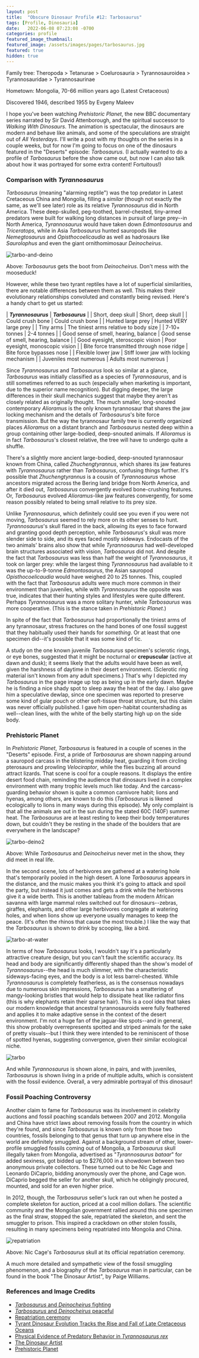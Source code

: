 ```yaml
---
layout: post
title:  "Obscure Dinosaur Profile #12: Tarbosaurus"
tags: [Profile, Dinosauria]
date:   2022-06-08 07:23:08 -0700
categories: profile
featured_image_thumbnail:
featured_image: /assets/images/pages/tarbosaurus.jpg
featured: true
hidden: true
---
```


Family tree: Theropoda > Tetanurae > Coelurosauria > Tyrannosauroidea > Tyrannosauridae > Tyrannosaurinae

Hometown: Mongolia, 70-66 million years ago (Latest Cretaceous)

Discovered 1946, described 1955 by Evgeny Maleev

I hope you've been watching *Prehistoric Planet*, the new BBC documentary series narrated by Sir David Attenborough, and the spiritual successor to *Walking With Dinosaurs*.  The animation is spectacular, the dinosaurs are modern and behave like animals, and some of the speculations are straight out of *All Yesterdays*.  I'll write a post with my thoughts on the series in a couple weeks, but for now I'm going to focus on one of the dinosaurs featured in the "Deserts" episode: *Tarbosaurus*. (I actually wanted to do a profile of *Tarbosaurus* before the show came out, but now I can also talk about how it was portrayed for some extra content! Fortuitous!)

### Comparison with *Tyrannosaurus*

*Tarbosaurus* (meaning "alarming reptile") was the top predator in Latest Cretaceous China and Mongolia, filling a *similar* (though not exactly the same, as we'll see later) role as its relative *Tyrannosaurus* did in North America. These deep-skulled, peg-toothed, barrel-chested, tiny-armed predators were built for walking long distances in pursuit of large prey--in North America, *Tyrannosaurus* would have taken down *Edmontosaurus* and *Triceratops*, while in Asia *Tarbosaurus* hunted sauropods like *Nemegtosaurus* and *Opisthocoelicaudia* as well as hadrosaurs like *Saurolophus* and even the giant ornithomimosaur *Deinocheirus*.

![tarbo-and-deino](/assets/images/posts/tarbo-deino.jpg)

Above: *Tarbosaurus* gets the boot from *Deinocheirus*. Don't mess with the mooseduck!

However, while these two tyrant reptiles have a lot of superficial similarities, there are notable differences between them as well.  This makes their evolutionary relationships convoluted and constantly being revised.  Here's a handy chart to get us started:

| ***Tyrannosaurus***                       | ***Tarbosaurus***                      |
| Short, deep skull                         | Short, deep skull                      |
| Could crush bone                          | Could crush bone                       |
| Hunted large prey                         | Hunted VERY large prey                 |
| Tiny arms                                 | The tiniest arms relative to body size |
| 7-10+ tonnes                              | 2-4 tonnes                             |
| Good sense of smell, hearing, balance     | Good sense of smell, hearing, balance  |
| Good eyesight, steroscopic vision         | Poor eyesight, monoscopic vision       |
| Bite force transmitted through nose ridge | Bite force bypasses nose               |
| Flexible lower jaw                        | Stiff lower jaw with locking mechanism |
| Juveniles most numerous                   | Adults most numerous                   |

Since *Tyrannosaurus* and *Tarbosaurus* look so similar at a glance, *Tarbosaurus* was initially classified as a species of *Tyrannosaurus*, and is still sometimes referred to as such (especially when marketing is important, due to the superior name recognition). But digging deeper, the large differences in their skull mechanics suggest that maybe they aren't as closely related as originally thought.  The much smaller, long-snouted contemporary *Alioramus* is the only known tyrannosaur that shares the jaw locking mechanism and the details of *Tarbosaurus*'s bite force transmission. But the way the tyrannosaur family tree is currently organized places *Alioramus* on a distant branch and *Tarbosaurus* nested deep within a group containing other large-bodied, deep-snouted animals. If *Alioramus* is in fact *Tarbosaurus*'s closest relative, the tree will have to undergo quite a shuffle.

There's a slightly more ancient large-bodied, deep-snouted tyrannosaur known from China, called *Zhuchengtyrannus*, which shares its jaw features with *Tyrannosaurus* rather than *Tarbosaurus*, confusing things further. It's possible that *Zhuchengtyrannus* is a cousin of *Tyrannosaurus* whose ancestors migrated across the Bering land bridge from North America, and after it died out, *Tarbosaurus* convergently evolved bone-crushing features. Or, *Tarbosaurus* evolved *Alioramus*-like jaw features convergently, for some reason possibly related to being small relative to its prey size.

Unlike *Tyrannosaurus*, which definitely could see you even if you were not moving, *Tarbosaurus* seemed to rely more on its other senses to hunt. *Tyrannosaurus*'s skull flared in the back, allowing its eyes to face forward and granting good depth perception, while *Tarbosaurus*'s skull was more slender side to side, and its eyes faced mostly sideways.  Endocasts of the two animals' brains also show that while *Tyrannosaurus* had well-developed brain structures associated with vision, *Tarbosaurus* did not.  And despite the fact that *Tarbosaurus* was less than half the weight of *Tyrannosaurus*, it took on larger prey: while the largest thing *Tyrannosaurus* had available to it was the up-to-9-tonne *Edmontosaurus*, the Asian sauropod *Opisthocoelicaudia* would have weighed 20 to 25 tonnes. This, coupled with the fact that *Tarbosaurus* adults were much more common in their environment than juveniles, while with *Tyrannosaurus* the opposite was true, indicates that their hunting styles and lifestyles were quite different. Perhaps *Tyrannosaurus* was a more solitary hunter, while *Tarbosaurus* was more cooperative. (This is the stance taken in *Prehistoric Planet*.)

In spite of the fact that *Tarbosaurus* had proportionally the tiniest arms of any tyrannosaur, stress fractures on the hand bones of one fossil suggest that they habitually used their hands for *something*. Or at least that one specimen did--it's possible that it was some kind of tic.

A study on the one known juvenile *Tarbosaurus* specimen's sclerotic rings, or eye bones, suggested that it might be nocturnal or **crepuscular** (active at dawn and dusk); it seems likely that the adults would have been as well, given the harshness of daytime in their desert environment. (Sclerotic ring material isn't known from any adult specimens.) That's why I depicted my *Tarbosaurus* in the page image up top as being up in the early dawn. Maybe he is finding a nice shady spot to sleep away the heat of the day. I also gave him a speculative dewlap, since one specimen was reported to preserve some kind of gular pouch or other soft-tissue throat structure, but this claim was never officially published. I gave him open-habitat countershading as well--clean lines, with the white of the belly starting high up on the side body.

### Prehistoric Planet

In *Prehistoric Planet*, *Tarbosaurus* is featured in a couple of scenes in the "Deserts" episode. First, a pride of *Tarbosaurus* are shown napping around a sauropod carcass in the blistering midday heat, guarding it from circling pterosaurs and prowling *Velociraptor*, while the flies buzzing all around attract lizards.  That scene is cool for a couple reasons.  It displays the entire desert food chain, reminding the audience that dinosaurs lived in a complex environment with many trophic levels much like today. And the carcass-guarding behavior shown is quite a common carnivore habit; lions and hyenas, among others, are known to do this (*Tarbosaurus* is likened ecologically to lions in many ways during this episode). My only complaint is that all the animals are out in the sun during the stated 60C (140F) summer heat. The *Tarbosaurus* are at least resting to keep their body temperatures down, but couldn't they be resting in the shade of the boulders that are everywhere in the landscape?

![tarbo-deino2](/assets/images/posts/tarbo-deino2.png)

Above: While *Tarbosaurus* and *Deinocheirus* never met in the show, they did meet in real life.

In the second scene, lots of herbivores are gathered at a watering hole that's temporarily pooled in the high desert. A lone *Tarbosaurus* appears in the distance, and the music makes you think it's going to attack and spoil the party, but instead it just comes and gets a drink while the herbivores give it a wide berth. This is another tableau from the modern African savanna with large mammal roles switched out for dinosaurs--zebras, giraffes, elephants, and other large herbivores congregate at watering holes, and when lions show up everyone usually manages to keep the peace. (It's often the rhinos that cause the most trouble.) I like the way that the *Tarbosaurus* is shown to drink by scooping, like a bird.

![tarbo-at-water](/assets/images/posts/tarbo-at-water.jpg)

In terms of how *Tarbosaurus* looks, I wouldn't say it's a particularly attractive creature design, but you can't fault the scientific accuracy. Its head and body are significantly differently shaped than the show's model of *Tyrannosaurus*--the head is much slimmer, with the characteristic sideways-facing eyes, and the body is a lot less barrel-chested. While *Tyrannosaurus* is completely featherless, as is the consensus nowadays due to numerous skin impressions, *Tarbosaurus* has a smattering of mangy-looking bristles that would help to dissipate heat like radiator fins (this is why elephants retain their sparse hair). This is a cool idea that takes our modern knowledge that ancestral tyrannosauroids were fully feathered and applies it to make adaptive sense in the context of the desert environment.  I'm not a huge fan of the jaguar-like spots--and in general, this show probably overrepresents spotted and striped animals for the sake of pretty visuals--but I think they were intended to be reminiscent of those of spotted hyenas, suggesting convergence, given their similar ecological niche.

![tarbo](/assets/images/posts/tarbo.jpg)

And while *Tyrannosaurus* is shown alone, in pairs, and with juveniles, *Tarbosaurus* is shown living in a pride of multiple adults, which is consistent with the fossil evidence. Overall, a very admirable portrayal of this dinosaur!

### Fossil Poaching Controversy

Another claim to fame for *Tarbosaurus* was its involvement in celebrity auctions and fossil poaching scandals between 2007 and 2012. Mongolia and China have strict laws about removing fossils from the country in which they're found, and since *Tarbosaurus* is known only from those two countries, fossils belonging to that genus that turn up anywhere else in the world are definitely smuggled.  Against a background stream of other, lower-profile smuggled fossils coming out of Mongolia, a *Tarbosaurus* skull illegally taken from Mongolia, advertised as "*Tyrannosaurus bataar*" for added sexiness, got bidded up to $276,000 in a showdown between two anonymous private collectors. These turned out to be Nic Cage and Leonardo DiCaprio, bidding anonymously over the phone, and Cage won. DiCaprio begged the seller for another skull, which he obligingly procured, mounted, and sold for an even higher price.

In 2012, though, the *Tarbosaurus* seller's luck ran out when he posted a complete skeleton for auction, priced at a cool million dollars. The scientific community and the Mongolian government rallied around this one specimen as the final straw, stopped the sale, repatriated the skeleton, and sent the smuggler to prison. This inspired a crackdown on other stolen fossils, resulting in many specimens being repatriated into Mongolia and China.

![repatriation](/assets/images/posts/repatriation.jpg)

Above: Nic Cage's *Tarbosaurus* skull at its official repatriation ceremony.

A much more detailed and sympathetic view of the fossil smuggling phenomenon, and a biography of the *Tarbosaurus* man in particular, can be found in the book "The Dinosaur Artist", by Paige Williams.

### References and Image Credits

- [*Tarbosaurus* and *Deinocheirus* fighting](https://www.deviantart.com/tuomaskoivurinne/art/Terrible-kick-of-the-terrible-hand-re-do-839647793)
- [*Tarbosaurus* and *Deinocheirus* peaceful](https://www.deviantart.com/kookaburrasurvivor/art/Good-neighbors-917254067)
- [Repatriation ceremony](https://piximus.net/media2/39879/nicolas-cage-returns-his-stolen-dinosaur-skull-to-the-mongolian-government-2.jpg)
- [Tyrant Dinosaur Evolution Tracks the Rise and Fall of Late Cretaceous Oceans](https://www.ncbi.nlm.nih.gov/pmc/articles/PMC3819173/)
- [Physical Evidence of Predatory Behavior in *Tyrannosaurus rex*](https://www.pnas.org/doi/10.1073/pnas.1216534110)
- [The Dinosaur Artist](https://bookshop.org/books/the-dinosaur-artist-obsession-science-and-the-global-quest-for-fossils/9780316382519)
- [Prehistoric Planet](https://tv.apple.com/us/show/prehistoric-planet/umc.cmc.4lh4bmztauvkooqz400akxav)